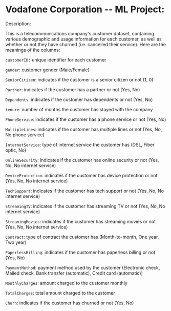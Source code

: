 # Vodafone Corporation -- ML Project:
Description:

This is a telecommunications company's customer dataset, containing various demographic and usage information for each customer, as well as whether or not they have churned (i.e. cancelled their service). Here are the meanings of the columns:

`customerID:` unique identifier for each customer

`gender`: customer gender (Male/Female)

`SeniorCitizen`: indicates if the customer is a senior citizen or not (1, 0)

`Partner`: indicates if the customer has a partner or not (Yes, No)

`Dependents`: indicates if the customer has dependents or not (Yes, No)

`tenure`: number of months the customer has stayed with the company

`PhoneService`: indicates if the customer has a phone service or not (Yes, No)

`MultipleLines`: indicates if the customer has multiple lines or not (Yes, No, No phone service)

`InternetService`: type of internet service the customer has (DSL, Fiber optic, No)

`OnlineSecurity`: indicates if the customer has online security or not (Yes, No, No internet service)

`DeviceProtection`: indicates if the customer has device protection or not (Yes, No, No internet service)

`TechSupport`: indicates if the customer has tech support or not (Yes, No, No internet service)

`StreamingTV`: indicates if the customer has streaming TV or not (Yes, No, No internet service)

`StreamingMovies`: indicates if the customer has streaming movies or not (Yes, No, No internet service)

`Contract`: type of contract the customer has (Month-to-month, One year, Two year)

`PaperlessBilling`: indicates if the customer has paperless billing or not (Yes, No)

`PaymentMethod`: payment method used by the customer (Electronic check, Mailed check, Bank transfer (automatic), Credit card (automatic))

`MonthlyCharges`: amount charged to the customer monthly

`TotalCharges`: total amount charged to the customer

`Churn`: indicates if the customer has churned or not (Yes, No)
